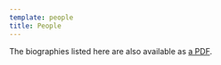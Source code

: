 ```yaml
---
template: people
title: People
---
```


The biographies listed here are also available as [a PDF](index.pdf).
